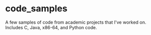 # code_samples
A few samples of code from academic projects that I've worked on.
Includes C, Java, x86-64, and Python code.
